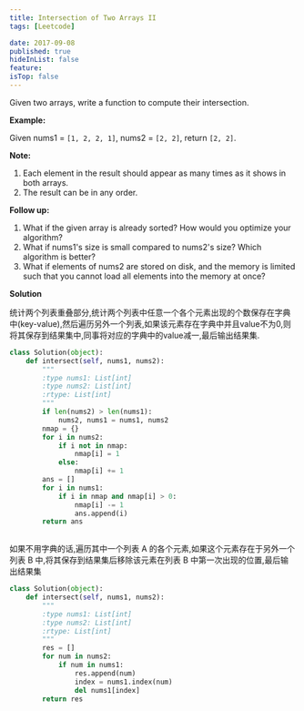 ```yaml
---
title: Intersection of Two Arrays II
tags: [Leetcode]

date: 2017-09-08
published: true
hideInList: false
feature: 
isTop: false
---
```







Given two arrays, write a function to compute their intersection.

**Example:**

Given nums1 = <code>[1, 2, 2, 1]</code>, nums2 = <code>[2, 2]</code>, return <code>[2, 2]</code>.

**Note:**
1. Each element in the result should appear as many times as it shows in both arrays.
2. The result can be in any order.

**Follow up:**

1. What if the given array is already sorted? How would you optimize your algorithm?
2. What if nums1's size is small compared to nums2's size? Which algorithm is better?
3. What if elements of nums2 are stored on disk, and the memory is limited such that you cannot load all elements into the memory at once?

**Solution**

统计两个列表重叠部分,统计两个列表中任意一个各个元素出现的个数保存在字典中(key-value),然后遍历另外一个列表,如果该元素存在字典中并且value不为0,则将其保存到结果集中,同事将对应的字典中的value减一,最后输出结果集.


```python
class Solution(object):
    def intersect(self, nums1, nums2):
        """
        :type nums1: List[int]
        :type nums2: List[int]
        :rtype: List[int]
        """
        if len(nums2) > len(nums1):
            nums2, nums1 = nums1, nums2
        nmap = {}
        for i in nums2:
            if i not in nmap:
                nmap[i] = 1
            else:
                nmap[i] += 1
        ans = []
        for i in nums1:
            if i in nmap and nmap[i] > 0:
                nmap[i] -= 1
                ans.append(i)
        return ans
                    
```

如果不用字典的话,遍历其中一个列表 A 的各个元素,如果这个元素存在于另外一个列表 B 中,将其保存到结果集后移除该元素在列表 B 中第一次出现的位置,最后输出结果集

```python
class Solution(object):
    def intersect(self, nums1, nums2):
        """
        :type nums1: List[int]
        :type nums2: List[int]
        :rtype: List[int]
        """
        res = []
        for num in nums2:
            if num in nums1:
                res.append(num)
                index = nums1.index(num)
                del nums1[index]
        return res
                
```
